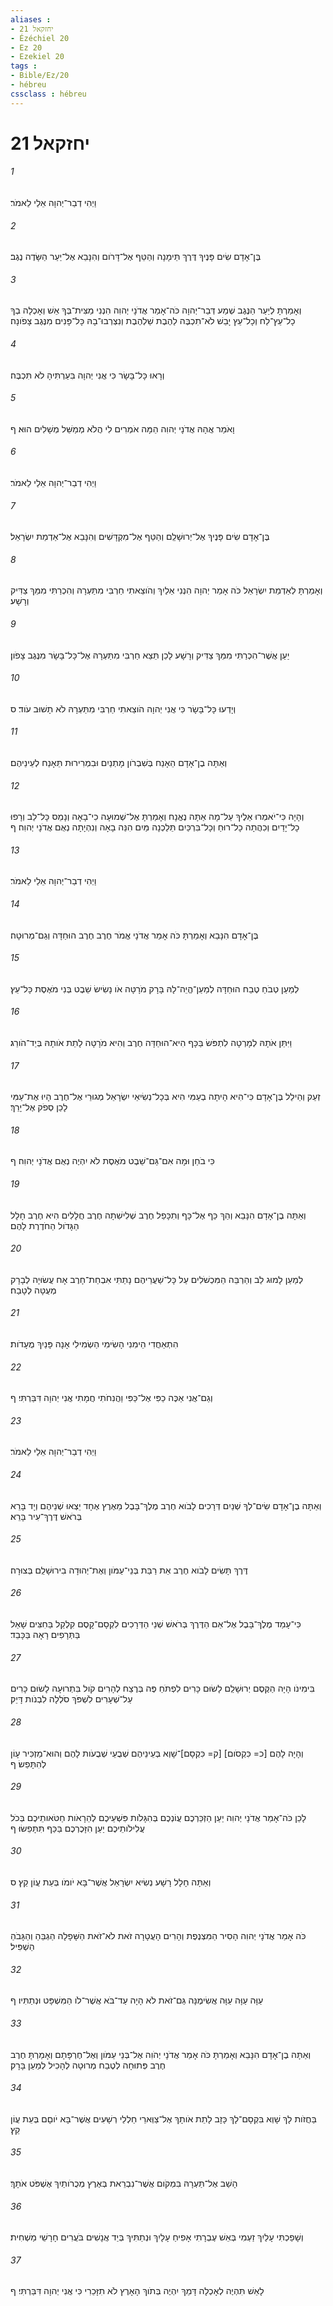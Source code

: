 ```yaml
---
aliases : 
- יחזקאל 21
- Ézéchiel 20
- Ez 20
- Ezekiel 20
tags : 
- Bible/Ez/20
- hébreu
cssclass : hébreu
---
```


# יחזקאל 21

###### 1
וַיְהִי דְבַר־יְהוָה אֵלַי לֵאמֹר׃
###### 2
בֶּן־אָדָם שִׂים פָּנֶיךָ דֶּרֶךְ תֵּימָנָה וְהַטֵּף אֶל־דָּרֹום וְהִנָּבֵא אֶל־יַעַר הַשָּׂדֶה נֶגֶב׃
###### 3
וְאָמַרְתָּ לְיַעַר הַנֶּגֶב שְׁמַע דְּבַר־יְהוָה כֹּה־אָמַר אֲדֹנָי יְהוִה הִנְנִי מַצִּית־בְּךָ אֵשׁ וְאָכְלָה בְךָ כָל־עֵץ־לַח וְכָל־עֵץ יָבֵשׁ לֹא־תִכְבֶּה לַהֶבֶת שַׁלְהֶבֶת וְנִצְרְבוּ־בָהּ כָּל־פָּנִים מִנֶּגֶב צָפֹונָה׃
###### 4
וְרָאוּ כָּל־בָּשָׂר כִּי אֲנִי יְהוָה בִּעַרְתִּיהָ לֹא תִּכְבֶּה׃
###### 5
וָאֹמַר אֲהָהּ אֲדֹנָי יְהוִה הֵמָּה אֹמְרִים לִי הֲלֹא מְמַשֵּׁל מְשָׁלִים הוּא׃ ף
###### 6
וַיְהִי דְבַר־יְהוָה אֵלַי לֵאמֹר׃
###### 7
בֶּן־אָדָם שִׂים פָּנֶיךָ אֶל־יְרוּשָׁלִַם וְהַטֵּף אֶל־מִקְדָּשִׁים וְהִנָּבֵא אֶל־אַדְמַת יִשְׂרָאֵל׃
###### 8
וְאָמַרְתָּ לְאַדְמַת יִשְׂרָאֵל כֹּה אָמַר יְהוָה הִנְנִי אֵלַיִךְ וְהֹוצֵאתִי חַרְבִּי מִתַּעְרָהּ וְהִכְרַתִּי מִמֵּךְ צַדִּיק וְרָשָׁע׃
###### 9
יַעַן אֲשֶׁר־הִכְרַתִּי מִמֵּךְ צַדִּיק וְרָשָׁע לָכֵן תֵּצֵא חַרְבִּי מִתַּעְרָהּ אֶל־כָּל־בָּשָׂר מִנֶּגֶב צָפֹון׃
###### 10
וְיָדְעוּ כָּל־בָּשָׂר כִּי אֲנִי יְהוָה הֹוצֵאתִי חַרְבִּי מִתַּעְרָהּ לֹא תָשׁוּב עֹוד׃ ס
###### 11
וְאַתָּה בֶן־אָדָם הֵאָנַח בְּשִׁבְרֹון מָתְנַיִם וּבִמְרִירוּת תֵּאָנַח לְעֵינֵיהֶם׃
###### 12
וְהָיָה כִּי־יֹאמְרוּ אֵלֶיךָ עַל־מָה אַתָּה נֶאֱנָח וְאָמַרְתָּ אֶל־שְׁמוּעָה כִי־בָאָה וְנָמֵס כָּל־לֵב וְרָפוּ כָל־יָדַיִם וְכִהֲתָה כָל־רוּחַ וְכָל־בִּרְכַּיִם תֵּלַכְנָה מַּיִם הִנֵּה בָאָה וְנִהְיָתָה נְאֻם אֲדֹנָי יְהוִה׃ ף
###### 13
וַיְהִי דְבַר־יְהוָה אֵלַי לֵאמֹר׃
###### 14
בֶּן־אָדָם הִנָּבֵא וְאָמַרְתָּ כֹּה אָמַר אֲדֹנָי אֱמֹר חֶרֶב חֶרֶב הוּחַדָּה וְגַם־מְרוּטָה׃
###### 15
לְמַעַן טְבֹחַ טֶבַח הוּחַדָּה לְמַעַן־הֱיֵה־לָהּ בָּרָק מֹרָטָּה אֹו נָשִׂישׂ שֵׁבֶט בְּנִי מֹאֶסֶת כָּל־עֵץ׃
###### 16
וַיִּתֵּן אֹתָהּ לְמָרְטָה לִתְפֹּשׂ בַּכָּף הִיא־הוּחַדָּה חֶרֶב וְהִיא מֹרָטָּה לָתֵת אֹותָהּ בְּיַד־הֹורֵג׃
###### 17
זְעַק וְהֵילֵל בֶּן־אָדָם כִּי־הִיא הָיתָה בְעַמִּי הִיא בְּכָל־נְשִׂיאֵי יִשְׂרָאֵל מְגוּרֵי אֶל־חֶרֶב הָיוּ אֶת־עַמִּי לָכֵן סְפֹק אֶל־יָרֵךְ׃
###### 18
כִּי בֹחַן וּמָה אִם־גַּם־שֵׁבֶט מֹאֶסֶת לֹא יִהְיֶה נְאֻם אֲדֹנָי יְהוִה׃ ף
###### 19
וְאַתָּה בֶן־אָדָם הִנָּבֵא וְהַךְ כַּף אֶל־כָּף וְתִכָּפֵל חֶרֶב שְׁלִישִׁתָה חֶרֶב חֲלָלִים הִיא חֶרֶב חָלָל הַגָּדֹול הַחֹדֶרֶת לָהֶם׃
###### 20
לְמַעַן לָמוּג לֵב וְהַרְבֵּה הַמִּכְשֹׁלִים עַל כָּל־שַׁעֲרֵיהֶם נָתַתִּי אִבְחַת־חָרֶב אָח עֲשׂוּיָה לְבָרָק מְעֻטָּה לְטָבַח׃
###### 21
הִתְאַחֲדִי הֵימִנִי הָשִׂימִי הַשְׂמִילִי אָנָה פָּנַיִךְ מֻעָדֹות׃
###### 22
וְגַם־אֲנִי אַכֶּה כַפִּי אֶל־כַּפִּי וַהֲנִחֹתִי חֲמָתִי אֲנִי יְהוָה דִּבַּרְתִּי׃ ף
###### 23
וַיְהִי דְבַר־יְהוָה אֵלַי לֵאמֹר׃
###### 24
וְאַתָּה בֶן־אָדָם שִׂים־לְךָ שְׁנַיִם דְּרָכִים לָבֹוא חֶרֶב מֶלֶךְ־בָּבֶל מֵאֶרֶץ אֶחָד יֵצְאוּ שְׁנֵיהֶם וְיָד בָּרֵא בְּרֹאשׁ דֶּרֶךְ־עִיר בָּרֵא׃
###### 25
דֶּרֶךְ תָּשִׂים לָבֹוא חֶרֶב אֵת רַבַּת בְּנֵי־עַמֹּון וְאֶת־יְהוּדָה בִירוּשָׁלִַם בְּצוּרָה׃
###### 26
כִּי־עָמַד מֶלֶךְ־בָּבֶל אֶל־אֵם הַדֶּרֶךְ בְּרֹאשׁ שְׁנֵי הַדְּרָכִים לִקְסָם־קָסֶם קִלְקַל בַּחִצִּים שָׁאַל בַּתְּרָפִים רָאָה בַּכָּבֵד׃
###### 27
בִּימִינֹו הָיָה הַקֶּסֶם יְרוּשָׁלִַם לָשׂוּם כָּרִים לִפְתֹּחַ פֶּה בְּרֶצַח לְהָרִים קֹול בִּתְרוּעָה לָשׂוּם כָּרִים עַל־שְׁעָרִים לִשְׁפֹּךְ סֹלְלָה לִבְנֹות דָּיֵק׃
###### 28
וְהָיָה לָהֶם [כ= כִּקְסֹום] [ק= כִּקְסָם]־שָׁוְא בְּעֵינֵיהֶם שְׁבֻעֵי שְׁבֻעֹות לָהֶם וְהוּא־מַזְכִּיר עָוֹן לְהִתָּפֵשׂ׃ ף
###### 29
לָכֵן כֹּה־אָמַר אֲדֹנָי יְהוִה יַעַן הַזְכַּרְכֶם עֲוֹנְכֶם בְּהִגָּלֹות פִּשְׁעֵיכֶם לְהֵרָאֹות חַטֹּאותֵיכֶם בְּכֹל עֲלִילֹותֵיכֶם יַעַן הִזָּכֶרְכֶם בַּכַּף תִּתָּפֵשׂוּ׃ ף
###### 30
וְאַתָּה חָלָל רָשָׁע נְשִׂיא יִשְׂרָאֵל אֲשֶׁר־בָּא יֹומֹו בְּעֵת עֲוֹן קֵץ׃ ס
###### 31
כֹּה אָמַר אֲדֹנָי יְהוִה הָסִיר הַמִּצְנֶפֶת וְהָרִים הָעֲטָרָה זֹאת לֹא־זֹאת הַשָּׁפָלָה הַגְבֵּהַ וְהַגָּבֹהַ הַשְׁפִּיל׃
###### 32
עַוָּה עַוָּה עַוָּה אֲשִׂימֶנָּה גַּם־זֹאת לֹא הָיָה עַד־בֹּא אֲשֶׁר־לֹו הַמִּשְׁפָּט וּנְתַתִּיו׃ ף
###### 33
וְאַתָּה בֶן־אָדָם הִנָּבֵא וְאָמַרְתָּ כֹּה אָמַר אֲדֹנָי יְהֹוִה אֶל־בְּנֵי עַמֹּון וְאֶל־חֶרְפָּתָם וְאָמַרְתָּ חֶרֶב חֶרֶב פְּתוּחָה לְטֶבַח מְרוּטָה לְהָכִיל לְמַעַן בָּרָק׃
###### 34
בַּחֲזֹות לָךְ שָׁוְא בִּקְסָם־לָךְ כָּזָב לָתֵת אֹותָךְ אֶל־צַוְּארֵי חַלְלֵי רְשָׁעִים אֲשֶׁר־בָּא יֹוםָם בְּעֵת עֲוֹן קֵץ׃
###### 35
הָשַׁב אֶל־תַּעְרָהּ בִּמְקֹום אֲשֶׁר־נִבְרֵאת בְּאֶרֶץ מְכֻרֹותַיִךְ אֶשְׁפֹּט אֹתָךְ׃
###### 36
וְשָׁפַכְתִּי עָלַיִךְ זַעְמִי בְּאֵשׁ עֶבְרָתִי אָפִיחַ עָלָיִךְ וּנְתַתִּיךְ בְּיַד אֲנָשִׁים בֹּעֲרִים חָרָשֵׁי מַשְׁחִית׃
###### 37
לָאֵשׁ תִּהְיֶה לְאָכְלָה דָּמֵךְ יִהְיֶה בְּתֹוךְ הָאָרֶץ לֹא תִזָּכֵרִי כִּי אֲנִי יְהוָה דִּבַּרְתִּי׃ ף
